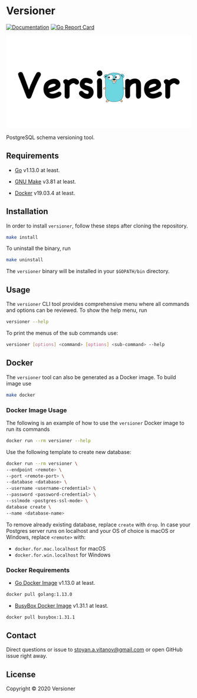 # Versioner

[![Documentation](https://godoc.org/github.com/vitanovs/versioner?status.svg)](https://pkg.go.dev/github.com/vitanovs/versioner?tab=overview)
[![Go Report Card](https://goreportcard.com/badge/github.com/vitanovs/versioner)](https://goreportcard.com/report/github.com/vitanovs/versioner)

![versioner-logo](https://github.com/vitanovs/versioner/blob/master/doc/logo.png)

PostgreSQL schema versioning tool.

## Requirements

* [Go](https://golang.org/) v1.13.0 at least.

* [GNU Make](https://www.gnu.org/software/make/) v3.81 at least.

* [Docker](https://www.docker.com) v19.03.4 at least.

## Installation

In order to install `versioner`, follow these steps after
cloning the repository.

```sh
make install
```

To uninstall the binary, run

```sh
make uninstall
```

The `versioner` binary will be installed in your `$GOPATH/bin` directory.

## Usage

The `versioner` CLI tool provides comprehensive menu where all commands and options can be reviewed. To show the help menu, run

```sh
versioner --help
```

To print the menus of the sub commands use:

```sh
versioner [options] <command> [options] <sub-command> --help
```

## Docker

The `versioner` tool can also be generated as a Docker image. To build image use

```sh
make docker
```

### Docker Image Usage

The following is an example of how to use the `versioner` Docker image to run its commands

```sh
docker run --rm versioner --help
```

Use the following template to create new database:

```sh
docker run --rm versioner \
--endpoint <remote> \
--port <remote-port> \
--database <database> \
--username <username-credential> \
--password <password-credential> \
--sslmode <postgres-ssl-mode> \
database create \
--name <database-name>
```

To remove already existing database, replace `create` with `drop`.
In case your Postgres server runs on localhost and your OS of choice is macOS or Windows, replace `<remote>` with:

* `docker.for.mac.localhost` for macOS
* `docker.for.win.localhost` for Windows

### Docker Requirements

* [Go Docker Image](https://hub.docker.com/_/golang) v1.13.0 at least.

```sh
docker pull golang:1.13.0
```

* [BusyBox Docker Image](https://hub.docker.com/_/busybox) v1.31.1 at least.

```sh
docker pull busybox:1.31.1
```

## Contact

Direct questions or issue to stoyan.a.vitanov@gmail.com or open GitHub issue right away.

## License

Copyright © 2020 Versioner
